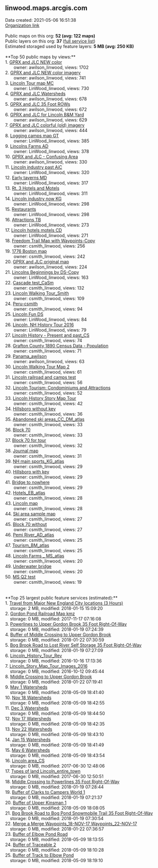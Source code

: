 <h2>linwood.maps.arcgis.com</h2> Data created: 2021-05-06 16:51:38 <br /><a target='new' href='https://linwood.maps.arcgis.com'>Organization link</a><br /><br />Public maps on this org: <b>52 (avg: 122 maps)</b><br />Public layers on this org: <b>37 </b>(<a target='new' href='https://services.arcgis.com/ctnv3S90gv4qdwQ1/ArcGIS/rest/services'>full service list</a>)<br />Estimated storaged used by feature layers: <b>5 MB (avg: 250 KB)</b><br /><br />**Top 50 public maps by views:**<br />  1. <a target='new' href='https://www.arcgis.com/home/item.html?id=ce94603d2c01437f8331a349613b9c39'>GPRX and JLC NEW color</a> <br />  &nbsp;&nbsp;&nbsp;&nbsp; &nbsp;&nbsp;owner: awilson_linwood, views: 1702<br />  2. <a target='new' href='https://www.arcgis.com/home/item.html?id=1bccb90700e8477c8806792685329b4d'>GPRX and JLC NEW color imagery</a> <br />  &nbsp;&nbsp;&nbsp;&nbsp; &nbsp;&nbsp;owner: awilson_linwood, views: 741<br />  3. <a target='new' href='https://www.arcgis.com/home/item.html?id=4285274752584af6aff1ace70041ddfd'>Lincoln Tour map MC</a> <br />  &nbsp;&nbsp;&nbsp;&nbsp; &nbsp;&nbsp;owner: LinWood_linwood, views: 730<br />  4. <a target='new' href='https://www.arcgis.com/home/item.html?id=2437332b58884b39b28678c2d39c8896'>GPRX and JLC Watersheds</a> <br />  &nbsp;&nbsp;&nbsp;&nbsp; &nbsp;&nbsp;owner: awilson_linwood, views: 678<br />  5. <a target='new' href='https://www.arcgis.com/home/item.html?id=af7827167c3a423782ee14edc7fb7b47'>GPRX and JLC 35 Foot ROWs</a> <br />  &nbsp;&nbsp;&nbsp;&nbsp; &nbsp;&nbsp;owner: awilson_linwood, views: 672<br />  6. <a target='new' href='https://www.arcgis.com/home/item.html?id=79c1b736b37244ca8c402532babab787'>GPRX and JLC for Lincoln B&M Yard</a> <br />  &nbsp;&nbsp;&nbsp;&nbsp; &nbsp;&nbsp;owner: awilson_linwood, views: 629<br />  7. <a target='new' href='https://www.arcgis.com/home/item.html?id=2416a41abad94f438e36b9fd3b6c4bf3'>GPRX and JLC colorful (old) imagery</a> <br />  &nbsp;&nbsp;&nbsp;&nbsp; &nbsp;&nbsp;owner: awilson_linwood, views: 444<br />  8. <a target='new' href='https://www.arcgis.com/home/item.html?id=af27c8e960154491bef0419de9c63c73'>Logging camps map GT</a> <br />  &nbsp;&nbsp;&nbsp;&nbsp; &nbsp;&nbsp;owner: LinWood_linwood, views: 385<br />  9. <a target='new' href='https://www.arcgis.com/home/item.html?id=a173034a8822480cbd804ca7af49f0b1'>Lincolns Farms AD</a> <br />  &nbsp;&nbsp;&nbsp;&nbsp; &nbsp;&nbsp;owner: LinWood_linwood, views: 378<br />  10. <a target='new' href='https://www.arcgis.com/home/item.html?id=5e4e03b31cf041adaec8c4dba9f0b32d'>GPRX and JLC - Confusing Area</a> <br />  &nbsp;&nbsp;&nbsp;&nbsp; &nbsp;&nbsp;owner: awilson_linwood, views: 330<br />  11. <a target='new' href='https://www.arcgis.com/home/item.html?id=50b4e147f4d540c792548b93fc278c6d'>Lincoln industry past AiC</a> <br />  &nbsp;&nbsp;&nbsp;&nbsp; &nbsp;&nbsp;owner: LinWood_linwood, views: 320<br />  12. <a target='new' href='https://www.arcgis.com/home/item.html?id=158b26ade3bd440db1890ae811192594'>Early taverns MD</a> <br />  &nbsp;&nbsp;&nbsp;&nbsp; &nbsp;&nbsp;owner: LinWood_linwood, views: 317<br />  13. <a target='new' href='https://www.arcgis.com/home/item.html?id=2cb95b86d63f447c82d02353dba6fdc8'>Rt. 3 Hotels and Motels</a> <br />  &nbsp;&nbsp;&nbsp;&nbsp; &nbsp;&nbsp;owner: LinWood_linwood, views: 311<br />  14. <a target='new' href='https://www.arcgis.com/home/item.html?id=b508f4d3f9284e9c8dee6d47963290ed'>Lincoln industry now KG</a> <br />  &nbsp;&nbsp;&nbsp;&nbsp; &nbsp;&nbsp;owner: LinWood_linwood, views: 298<br />  15. <a target='new' href='https://www.arcgis.com/home/item.html?id=04ce90c5bdbd437cb74a03af3f6a1682'>Restaurants</a> <br />  &nbsp;&nbsp;&nbsp;&nbsp; &nbsp;&nbsp;owner: LinWood_linwood, views: 298<br />  16. <a target='new' href='https://www.arcgis.com/home/item.html?id=f59af27d43f148edb310b0102570c346'>Attractions TB</a> <br />  &nbsp;&nbsp;&nbsp;&nbsp; &nbsp;&nbsp;owner: LinWood_linwood, views: 273<br />  17. <a target='new' href='https://www.arcgis.com/home/item.html?id=a27516f633c145d2bec0666cdb6cf7cc'>Lincoln hotels motels CD</a> <br />  &nbsp;&nbsp;&nbsp;&nbsp; &nbsp;&nbsp;owner: LinWood_linwood, views: 271<br />  18. <a target='new' href='https://www.arcgis.com/home/item.html?id=847f4c1c446b451990b7b9b4af228801'>Freedom Trail Map with Waypoints-Copy</a> <br />  &nbsp;&nbsp;&nbsp;&nbsp; &nbsp;&nbsp;owner: csmith_linwood, views: 256<br />  19. <a target='new' href='https://www.arcgis.com/home/item.html?id=e64dfd1ee8ac43a5883843f233d42f57'>1776 Boston map</a> <br />  &nbsp;&nbsp;&nbsp;&nbsp; &nbsp;&nbsp;owner: csmith_linwood, views: 242<br />  20. <a target='new' href='https://www.arcgis.com/home/item.html?id=6db740b4e2ba446eab41414025da20ca'>GPRX and JLC original map</a> <br />  &nbsp;&nbsp;&nbsp;&nbsp; &nbsp;&nbsp;owner: awilson_linwood, views: 224<br />  21. <a target='new' href='https://www.arcgis.com/home/item.html?id=c52fe2bce833455ba3c0333129579be0'>Lincolns Beginnings by DS-Copy</a> <br />  &nbsp;&nbsp;&nbsp;&nbsp; &nbsp;&nbsp;owner: LinWood_linwood, views: 163<br />  22. <a target='new' href='https://www.arcgis.com/home/item.html?id=3df86cfc879e40bda67f033e72ab0b40'>Cascade test_CaSm</a> <br />  &nbsp;&nbsp;&nbsp;&nbsp; &nbsp;&nbsp;owner: csmith_linwood, views: 132<br />  23. <a target='new' href='https://www.arcgis.com/home/item.html?id=4ab14d63f904438390b740daf7bd40f4'>Lincoln Walking Tour_Smith</a> <br />  &nbsp;&nbsp;&nbsp;&nbsp; &nbsp;&nbsp;owner: csmith_linwood, views: 109<br />  24. <a target='new' href='https://www.arcgis.com/home/item.html?id=86714511f06648b3b2a12b4b66ffe6a3'>Peru-csmith</a> <br />  &nbsp;&nbsp;&nbsp;&nbsp; &nbsp;&nbsp;owner: csmith_linwood, views: 94<br />  25. <a target='new' href='https://www.arcgis.com/home/item.html?id=09a51ab4d9bf40698cb2533b2b3e923a'>Lincoln Fun DS</a> <br />  &nbsp;&nbsp;&nbsp;&nbsp; &nbsp;&nbsp;owner: LinWood_linwood, views: 84<br />  26. <a target='new' href='https://www.arcgis.com/home/item.html?id=d2abddb4258e44588ff8614a1da9cf70'>Lincoln, NH History Tour 2016 </a> <br />  &nbsp;&nbsp;&nbsp;&nbsp; &nbsp;&nbsp;owner: LinWood_linwood, views: 79<br />  27. <a target='new' href='https://www.arcgis.com/home/item.html?id=eec14e9305b549a39a57150c2731c977'>Lincoln History - Present and past_CS</a> <br />  &nbsp;&nbsp;&nbsp;&nbsp; &nbsp;&nbsp;owner: csmith_linwood, views: 74<br />  28. <a target='new' href='https://www.arcgis.com/home/item.html?id=c945051732aa4a02955736c133a70bef'>Grafton County 1890 Census Data - Population</a> <br />  &nbsp;&nbsp;&nbsp;&nbsp; &nbsp;&nbsp;owner: csmith_linwood, views: 71<br />  29. <a target='new' href='https://www.arcgis.com/home/item.html?id=5e0cc55297fa4541aecb33c43d47b734'>Panama_awilson</a> <br />  &nbsp;&nbsp;&nbsp;&nbsp; &nbsp;&nbsp;owner: awilson_linwood, views: 63<br />  30. <a target='new' href='https://www.arcgis.com/home/item.html?id=d281fbb3bb734884984c6ac09a740b79'>Lincoln Walking Tour Map 2</a> <br />  &nbsp;&nbsp;&nbsp;&nbsp; &nbsp;&nbsp;owner: csmith_linwood, views: 61<br />  31. <a target='new' href='https://www.arcgis.com/home/item.html?id=7bacdf1d679046f2bbe44ec6d5f261fd'>Lincoln railroad and camps test</a> <br />  &nbsp;&nbsp;&nbsp;&nbsp; &nbsp;&nbsp;owner: csmith_linwood, views: 56<br />  32. <a target='new' href='https://www.arcgis.com/home/item.html?id=5d545afddffb43a997ef9c756329a2a8'>Lincoln Tourism:  Condominiums and Attractions</a> <br />  &nbsp;&nbsp;&nbsp;&nbsp; &nbsp;&nbsp;owner: csmith_linwood, views: 52<br />  33. <a target='new' href='https://www.arcgis.com/home/item.html?id=e31e98524bec4317bd577e606d6c430d'>Lincoln History Story Map Tour</a> <br />  &nbsp;&nbsp;&nbsp;&nbsp; &nbsp;&nbsp;owner: csmith_linwood, views: 42<br />  34. <a target='new' href='https://www.arcgis.com/home/item.html?id=640970e0c99f48abb210c24248311997'>Hillsboro without key</a> <br />  &nbsp;&nbsp;&nbsp;&nbsp; &nbsp;&nbsp;owner: csmith_linwood, views: 36<br />  35. <a target='new' href='https://www.arcgis.com/home/item.html?id=abb35bab42d94e8b97c1c9849c3da0cc'>Abandoned ski areas_CC_DM_atlas</a> <br />  &nbsp;&nbsp;&nbsp;&nbsp; &nbsp;&nbsp;owner: csmith_linwood, views: 33<br />  36. <a target='new' href='https://www.arcgis.com/home/item.html?id=72e6cb4391784547aebe31b48d38bedb'>Block 70</a> <br />  &nbsp;&nbsp;&nbsp;&nbsp; &nbsp;&nbsp;owner: csmith_linwood, views: 33<br />  37. <a target='new' href='https://www.arcgis.com/home/item.html?id=924ebb32bdd64262ab87b7b870b214ab'>Block 70 for tour</a> <br />  &nbsp;&nbsp;&nbsp;&nbsp; &nbsp;&nbsp;owner: csmith_linwood, views: 32<br />  38. <a target='new' href='https://www.arcgis.com/home/item.html?id=353dfb94d102459d9e6d5229b16d1ba8'>Journal map</a> <br />  &nbsp;&nbsp;&nbsp;&nbsp; &nbsp;&nbsp;owner: csmith_linwood, views: 31<br />  39. <a target='new' href='https://www.arcgis.com/home/item.html?id=fd21e412544d494c8b4c658b8f64a295'>NH main sports_KG_atlas</a> <br />  &nbsp;&nbsp;&nbsp;&nbsp; &nbsp;&nbsp;owner: csmith_linwood, views: 29<br />  40. <a target='new' href='https://www.arcgis.com/home/item.html?id=82be46bcb1214b6ca13c453d915261bb'>Hillsboro with key</a> <br />  &nbsp;&nbsp;&nbsp;&nbsp; &nbsp;&nbsp;owner: csmith_linwood, views: 29<br />  41. <a target='new' href='https://www.arcgis.com/home/item.html?id=f1e8222e2c2f43a2b4e8addc1a8df56b'>Bridge to nowhere</a> <br />  &nbsp;&nbsp;&nbsp;&nbsp; &nbsp;&nbsp;owner: csmith_linwood, views: 29<br />  42. <a target='new' href='https://www.arcgis.com/home/item.html?id=529738082ffc40699893bf4a3f16c339'>Hotels_EB_atlas</a> <br />  &nbsp;&nbsp;&nbsp;&nbsp; &nbsp;&nbsp;owner: csmith_linwood, views: 28<br />  43. <a target='new' href='https://www.arcgis.com/home/item.html?id=b6a0531c2e5a44c2a3f9d8fe4e302498'>Lincoln map</a> <br />  &nbsp;&nbsp;&nbsp;&nbsp; &nbsp;&nbsp;owner: csmith_linwood, views: 28<br />  44. <a target='new' href='https://www.arcgis.com/home/item.html?id=f3a7d62316a54076af8702bd9161e629'>Ski area sample map</a> <br />  &nbsp;&nbsp;&nbsp;&nbsp; &nbsp;&nbsp;owner: csmith_linwood, views: 27<br />  45. <a target='new' href='https://www.arcgis.com/home/item.html?id=ec9e6c8e287b46cda705739b33910f08'>Block 70 without</a> <br />  &nbsp;&nbsp;&nbsp;&nbsp; &nbsp;&nbsp;owner: csmith_linwood, views: 27<br />  46. <a target='new' href='https://www.arcgis.com/home/item.html?id=c970da645d3940e98851536d4b275307'>Pemi River_AD_atlas</a> <br />  &nbsp;&nbsp;&nbsp;&nbsp; &nbsp;&nbsp;owner: csmith_linwood, views: 25<br />  47. <a target='new' href='https://www.arcgis.com/home/item.html?id=5e9f4591e9344ce5a3d47acfe392637c'>Tourism_BM_atlas</a> <br />  &nbsp;&nbsp;&nbsp;&nbsp; &nbsp;&nbsp;owner: csmith_linwood, views: 25<br />  48. <a target='new' href='https://www.arcgis.com/home/item.html?id=f8082af704284e06aefb1a0e68e00900'>Lincoln Farms _ MS_atlas</a> <br />  &nbsp;&nbsp;&nbsp;&nbsp; &nbsp;&nbsp;owner: csmith_linwood, views: 20<br />  49. <a target='new' href='https://www.arcgis.com/home/item.html?id=b1ab81622bd8412eae59e57f1c2cb9fd'>Underwater bridge</a> <br />  &nbsp;&nbsp;&nbsp;&nbsp; &nbsp;&nbsp;owner: csmith_linwood, views: 20<br />  50. <a target='new' href='https://www.arcgis.com/home/item.html?id=804b3f842747438b864c8eeb381ea871'>MS Q2 test</a> <br />  &nbsp;&nbsp;&nbsp;&nbsp; &nbsp;&nbsp;owner: csmith_linwood, views: 19<br /><br /><br />**Top 25 largest public feature services (estimated):**<br /> 1. <a target='new' href='https://www.arcgis.com/home/item.html?id=606da1bd36af4215a1d70a8682cf0c28'>Travel from Major New England City locations (3 Hours)</a><br /> &nbsp;&nbsp;&nbsp;&nbsp;storage: 2 MB, modified: 2018-01-15 15:09:20<br /> 2. <a target='new' href='https://www.arcgis.com/home/item.html?id=07904c9c3f5f42d5a1af4ca768088103'>Gordon Pond Railroad Map kmz</a><br /> &nbsp;&nbsp;&nbsp;&nbsp;storage: 0 MB, modified: 2017-11-17 07:16:08<br /> 3. <a target='new' href='https://www.arcgis.com/home/item.html?id=773e149c0f994930a1ef212bf58e5f94'>Powerlines to Upper Gordon Brook 35 Foot Right-Of-Way</a><br /> &nbsp;&nbsp;&nbsp;&nbsp;storage: 0 MB, modified: 2018-01-19 07:24:39<br /> 4. <a target='new' href='https://www.arcgis.com/home/item.html?id=e432f76e18d54041aaccd7e26b514473'>Buffer of Middle Crossing to Upper Gordon Brook</a><br /> &nbsp;&nbsp;&nbsp;&nbsp;storage: 0 MB, modified: 2018-01-22 07:30:59<br /> 5. <a target='new' href='https://www.arcgis.com/home/item.html?id=93060eb3b61f4947ac2f98b43d5d70fa'>Bog Brook Road to Lost River Self Storage 35 Foot Right-Of-Way</a><br /> &nbsp;&nbsp;&nbsp;&nbsp;storage: 0 MB, modified: 2018-01-19 07:27:09<br /> 6. <a target='new' href='https://www.arcgis.com/home/item.html?id=02e9619686d247e5b586aeb29d82dc75'>Lincoln_History_Tour_Rev</a><br /> &nbsp;&nbsp;&nbsp;&nbsp;storage: 0 MB, modified: 2016-10-16 17:13:36<br /> 7. <a target='new' href='https://www.arcgis.com/home/item.html?id=6df1412621204ec282c7a23f89a37577'>Lincoln_Story_Map_Tour_Images_2016</a><br /> &nbsp;&nbsp;&nbsp;&nbsp;storage: 0 MB, modified: 2016-10-12 09:45:44<br /> 8. <a target='new' href='https://www.arcgis.com/home/item.html?id=f17fe50e836a45c9a14dfca9f37b559f'>Middle Crossing to Upper Gordon Brook</a><br /> &nbsp;&nbsp;&nbsp;&nbsp;storage: 0 MB, modified: 2018-01-22 07:19:41<br /> 9. <a target='new' href='https://www.arcgis.com/home/item.html?id=ee33f7cb99094cf5a44df213af364810'>May 1 Watersheds</a><br /> &nbsp;&nbsp;&nbsp;&nbsp;storage: 0 MB, modified: 2018-05-09 18:41:40<br /> 10. <a target='new' href='https://www.arcgis.com/home/item.html?id=8b5101e3fe9f49d48a64f13934084689'>Nov 18 Watersheds</a><br /> &nbsp;&nbsp;&nbsp;&nbsp;storage: 0 MB, modified: 2018-05-09 18:42:55<br /> 11. <a target='new' href='https://www.arcgis.com/home/item.html?id=f4c13ed9d2284bcc8668505334797715'>Dec 3 Watersheds</a><br /> &nbsp;&nbsp;&nbsp;&nbsp;storage: 0 MB, modified: 2018-05-09 18:44:50<br /> 12. <a target='new' href='https://www.arcgis.com/home/item.html?id=30d0ddc3f14e432fa22a197a84f28a76'>Nov 17 Watersheds</a><br /> &nbsp;&nbsp;&nbsp;&nbsp;storage: 0 MB, modified: 2018-05-09 18:42:35<br /> 13. <a target='new' href='https://www.arcgis.com/home/item.html?id=d51a966e532f4f368d3cddae10d72235'>Nov 22 Watersheds</a><br /> &nbsp;&nbsp;&nbsp;&nbsp;storage: 0 MB, modified: 2018-05-09 18:43:10<br /> 14. <a target='new' href='https://www.arcgis.com/home/item.html?id=5e4c4235affa410eabb037ffe70ff6f9'>Jan 15 Watersheds</a><br /> &nbsp;&nbsp;&nbsp;&nbsp;storage: 0 MB, modified: 2018-05-09 18:41:49<br /> 15. <a target='new' href='https://www.arcgis.com/home/item.html?id=d777497f367c4e2294c2ce12dfe1c7ad'>May 6 Watersheds</a><br /> &nbsp;&nbsp;&nbsp;&nbsp;storage: 0 MB, modified: 2018-05-09 18:43:54<br /> 16. <a target='new' href='https://www.arcgis.com/home/item.html?id=3aa71ff6d19f4b9796a379567510c242'>Lincoln area_CS</a><br /> &nbsp;&nbsp;&nbsp;&nbsp;storage: 0 MB, modified: 2017-06-30 12:48:06<br /> 17. <a target='new' href='https://www.arcgis.com/home/item.html?id=fe35bf99198b469fa32c2bbe320db071'>Types of land Lincoln_entire_town</a><br /> &nbsp;&nbsp;&nbsp;&nbsp;storage: 0 MB, modified: 2017-06-30 12:50:51<br /> 18. <a target='new' href='https://www.arcgis.com/home/item.html?id=eaab2f56c20c4b5f88cd1fb0760fb2f7'>Middle Crossing to Powerlines 35 Foot Right-Of-Way</a><br /> &nbsp;&nbsp;&nbsp;&nbsp;storage: 0 MB, modified: 2018-01-19 07:28:44<br /> 19. <a target='new' href='https://www.arcgis.com/home/item.html?id=83bf512ceb544708bc92b8ce03a42f18'>Buffer of Clarks to Campers World 1</a><br /> &nbsp;&nbsp;&nbsp;&nbsp;storage: 0 MB, modified: 2018-01-19 07:21:37<br /> 20. <a target='new' href='https://www.arcgis.com/home/item.html?id=fde5bd876c894d1480d030e41a882c42'>Buffer of Upper Kinsman 1</a><br /> &nbsp;&nbsp;&nbsp;&nbsp;storage: 0 MB, modified: 2018-05-09 18:08:05<br /> 21. <a target='new' href='https://www.arcgis.com/home/item.html?id=b7b553e125f74f40b1f88bc331465660'>Bog Brook Road to Bog Pond Snowmobile Trail 35 Foot Right-Of-Way</a><br /> &nbsp;&nbsp;&nbsp;&nbsp;storage: 0 MB, modified: 2018-01-19 07:30:54<br /> 22. <a target='new' href='https://www.arcgis.com/home/item.html?id=b6e6f64ee3ac4ee3a86839945970346e'>Merge a Merge Waypoints_18-NOV-17 Waypoints_22-NOV-17</a><br /> &nbsp;&nbsp;&nbsp;&nbsp;storage: 0 MB, modified: 2018-01-22 07:36:57<br /> 23. <a target='new' href='https://www.arcgis.com/home/item.html?id=0198d2a0a81a4d1d9b243f064a92d095'>Buffer of Elbow Pond Road</a><br /> &nbsp;&nbsp;&nbsp;&nbsp;storage: 0 MB, modified: 2018-05-09 18:13:55<br /> 24. <a target='new' href='https://www.arcgis.com/home/item.html?id=0618905e671b47f682b348cc514d5b5d'>Buffer of Traceable 2</a><br /> &nbsp;&nbsp;&nbsp;&nbsp;storage: 0 MB, modified: 2018-05-09 18:10:28<br /> 25. <a target='new' href='https://www.arcgis.com/home/item.html?id=cfe89a848f5f413da4dab2793437bf2c'>Buffer of Track to Elbow Pond</a><br /> &nbsp;&nbsp;&nbsp;&nbsp;storage: 0 MB, modified: 2018-05-09 18:19:10<br />